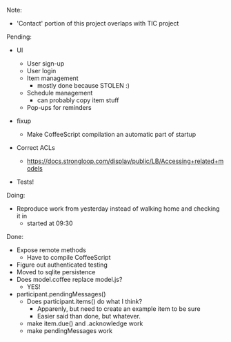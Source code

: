 Note:

  - 'Contact' portion of this project overlaps with TIC project

Pending:

  - UI
    - User sign-up
    - User login
    - Item management
      - mostly done because STOLEN :)
    - Schedule management
      - can probably copy item stuff
    - Pop-ups for reminders

  - fixup
    - Make CoffeeScript compilation an automatic part of startup

  - Correct ACLs
    - https://docs.strongloop.com/display/public/LB/Accessing+related+models

  - Tests!

Doing:

  - Reproduce work from yesterday instead of walking home and checking it in
    - started at 09:30

Done:
  - Expose remote methods
    - Have to compile CoffeeScript
  - Figure out authenticated testing
  - Moved to sqlite persistence
  - Does model.coffee replace model.js?
    - YES!
  - participant.pendingMessages()
    - Does participant.items() do what I think?
      - Apparenly, but need to create an example item to be sure
      - Easier said than done, but whatever.
    - make item.due() and .acknowledge work
    - make pendingMessages work


